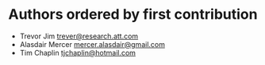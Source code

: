 # Authors ordered by first contribution

* Trevor Jim <trever@research.att.com>
* Alasdair Mercer <mercer.alasdair@gmail.com>
* Tim Chaplin <tjchaplin@hotmail.com>

